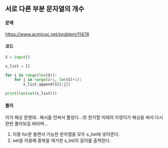 ## 서로 다른 부분 문자열의 개수

#### 문제
https://www.acmicpc.net/problem/11478


#### 코드
```python
S = input()

s_list = []

for i in range(len(S)):
    for j in range(i+1, len(S)+1):
        s_list.append(S[i:j])

print(len(set(s_list)))
```

#### 풀이

이거 해싱 문젠데.. 해시를 안써서 풀었다...😞
한가할 미래의 지영이가 해싱을 써서 다시 한번 풀어보길 바라며...

1. 이중 for문 돌면서 가능한 문자열을 모두 s_list에 넣어준다.
2. set을 이용해 중복을 제거한 s_list의 길이를 출력한다.
